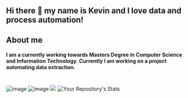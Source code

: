 ## Hi there 👋 my name is Kevin and I love data and process automation!

## About me
#### I am a currently working towards Masters Degree in Computer Science and Information Technology. Currently I am working on a project automating data extraction.  
#

![image](	https://img.shields.io/badge/Pandas-2C2D72?style=for-the-badge&logo=pandas&logoColor=white)
![image](https://img.shields.io/badge/Python-FFD43B?style=for-the-badge&logo=python&logoColor=blue)
![](https://komarev.com/ghpvc/?username=watersk24&style=plastic)
![Your Repository's Stats](https://github-readme-stats.vercel.app/api?username=watersk24&show_icons=true)
<!--
**watersk24/watersk24** is a ✨ _special_ ✨ repository because its `README.md` (this file) appears on your GitHub profile.

Here are some ideas to get you started:

- 🔭 I’m currently working on ...
- 🌱 I’m currently learning ...
- 👯 I’m looking to collaborate on ...
- 🤔 I’m looking for help with ...
- 💬 Ask me about ...
- 📫 How to reach me: ...
- 😄 Pronouns: ...
- ⚡ Fun fact: ...
-->
